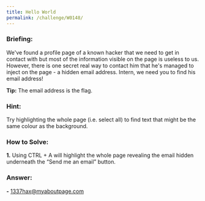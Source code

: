 ```yaml
---
title: Hello World
permalink: /challenge/W0148/
---
```


### Briefing: 
We've found a profile page of a known hacker that we need to get in contact with but most of the information visible on the page is useless to us. However, there is one secret real way to contact him that he's managed to inject on the page - a hidden email address. Intern, we need you to find his email address! 

**Tip:** The email address is the flag. 

### Hint: 
Try highlighting the whole page (i.e. select all) to find text that might be the same colour as the background. 

### How to Solve: 
**1.** Using CTRL + A will highlight the whole page revealing the email hidden underneath the “Send me an email” button. 

### Answer: 
**-** 1337hax@myaboutpage.com 